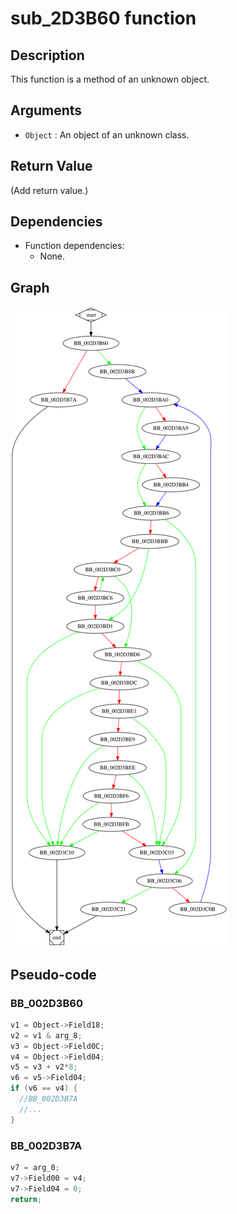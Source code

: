 # sub_2D3B60 function

## Description

This function is a method of an unknown object.

## Arguments

* `Object` : An object of an unknown class.

## Return Value

(Add return value.)

## Dependencies

* Function dependencies:
  * None.

## Graph

![sub_2D3B60 Graph](../svg/sub_2D3B60.svg "sub_2D3B60 Graph")

## Pseudo-code

### BB_002D3B60

```c
v1 = Object->Field18;
v2 = v1 & arg_8;
v3 = Object->Field0C;
v4 = Object->Field04;
v5 = v3 + v2*8;
v6 = v5->Field04;
if (v6 == v4) {
  //BB_002D3B7A
  //...
}
```

### BB_002D3B7A 

```c
v7 = arg_0;
v7->Field00 = v4;
v7->Field04 = 0;
return;
```


